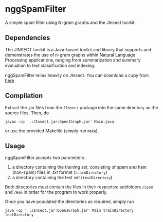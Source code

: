 # nggSpamFilter
A simple spam filter using N-gram graphs and the JInsect toolkit.

## Dependencies
The JINSECT toolkit is a Java-based toolkit and library that supports 
and demonstrates the use of n-gram graphs within Natural Language Processing 
applications, ranging from summarization and summary evaluation to text 
classiﬁcation and indexing.

nggSpamFilter relies heavily on JInsect.
You can download a copy from [here](http://sourceforge.net/projects/jinsect/)

## Compilation
Extract the .jar files from the `JInsect` package into the same directory as the
source files. Then, do

```
javac -cp '.:JInsect.jar:OpenJGraph.jar' Main.java
```

or use the provided Makefile (simply run `make`).


## Usage 
nggSpamFilter accepts two parameters: 
1. a directory containing the training set,
consisting of spam and ham (non-spam) files in .txt format (`trainDirectory`)
2. a directory containing the test set (`testDirectory`)

Both directories must contain the files in their respective 
subfolders `/Spam` and `/Ham` in order for the program to work properly.

Once you have populated the directories as required, simply run 

``` 
java -cp '.:JInsect.jar:OpenJGraph.jar' Main trainDirectory testDirectory
```


